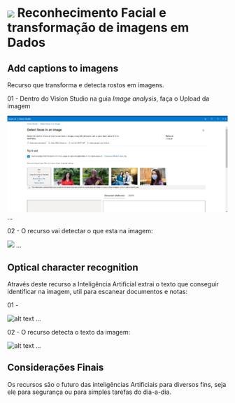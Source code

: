 <h1>
    <a href="https://www.dio.me/">
     <img align="center" width="60px" src="https://hermes.dio.me/lab_projects/badges/f38a62b8-2880-4fd2-82ff-ba263ce97cdb.png"></a>
    <span> Reconhecimento Facial e transformação de imagens em Dados</span>
</h1>

## Add captions to imagens
Recurso que transforma e detecta rostos em imagens.

01 - Dentro do Vision Studio na guia *Image analysis*, faça o Upload da imagem

<img src="PortalVision3.jpg">
...

02 - O recurso vai detectar o que esta na imagem:   

<img src="outputs/001.png">
...

## Optical character recognition
Através deste recurso a Inteligência Artificial extrai o texto que conseguir identificar na imagem, util para escanear documentos e notas:

01 - 

![alt text](outputs/03.PNG)
...


02 - O recurso detecta o texto da imagem:

![alt text](outputs/04.PNG)
...

## Considerações Finais

 Os recursos são o futuro das inteligências Artificiais para diversos fins, seja ele para segurança ou para simples tarefas do dia-a-dia.
